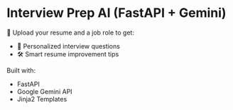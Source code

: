 # Interview Prep AI (FastAPI + Gemini)

🚀 Upload your resume and a job role to get:
- 💬 Personalized interview questions
- 🛠️ Smart resume improvement tips

Built with:
- FastAPI
- Google Gemini API
- Jinja2 Templates
